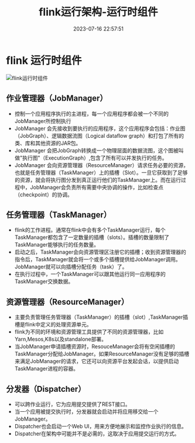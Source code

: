 ﻿---
title: flink运行架构-运行时组件
date: 2023-07-16 22:57:51
categories:
- 大数据
- flink
tags:
- flink运行时组件
---

# flink 运行时组件

![flink运行时组件](2023-07-16-23-10-30.png)
## 作业管理器（JobManager）
+ 控制一个应用程序执行的主进程，每一个应用程序都会被一个不同的JobManager所控制执行
+ JobManager 会先接收到要执行的应用程序，这个应用程序会包括：作业图（JobGraph）、逻辑数据流图（Logical dataflow graph）和打包了所有的类、库和其他资源的JAR包。
+ JobManager 会把JobGraph转换成一个物理层面的数据流图，这个图被叫做"执行图"（ExecutionGraph）,包含了所有可以并发执行的任务。
+ JobManager 会向资源管理器（ResourceManager）请求任务必要的资源，也就是任务管理器（TaskManager）上的插槽（Slot）。一旦它获取到了足够的资源，就会将执行图分发到真正运行他们的TaskManager上。而在运行过程中，JobManager会负责所有需要中央协调的操作，比如检查点（checkpoint）的协调。

## 任务管理器（TaskManager）

+ flink的工作进程。通常在flink中会有多个TaskManager运行，每个TaskManager都包含了一定数量的插槽（slots）。插槽的数量限制了TaskManager能够执行的任务数量。
+ 启动之后，TaskManager会向资源管理区注册它的插槽；收到资源管理器的指令后，TaskManager就会将一个或多个插槽提供给JobManager调用。JobManager就可以向插槽分配任务（task）了。
+ 在执行过程中，一个TaskManager可以跟其他运行同一应用程序的TaskManager交换数据。

## 资源管理器（ResourceManager）

+ 主要负责管理任务管理器（TaskManager）的插槽（slot）,TaskManager插槽是flink中定义的处理资源单元。
+ flink为不同的环境和资源管理工具提供了不同的资源管理器，比如Yarn,Mesos,K8s以及standalone部署。
+ 当JobManager申请插槽资源时，ResouceManager会将有空闲插槽的TaskManager分配给JobManager。如果ResourceManager没有足够的插槽来满足JobManager的请求，它还可以向资源平台发起会话，以提供启动TaskManager进程的容器。

## 分发器（Dispatcher）
+ 可以跨作业运行，它为应用提交提供了REST接口。
+ 当一个应用被提交执行时，分发器就会启动并将应用移交给一个JobManager。
+ Dispatcher也会启动一个Web UI，用来方便地展示和监控作业执行的信息。
+ Dispatcher在架构中可能并不是必需的，这取决于应用提交运行的方式。